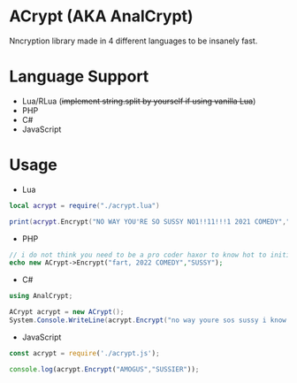 # ACrypt (AKA AnalCrypt) 
 Nncryption library made in 4 different languages to be insanely fast.
# Language Support
- Lua/RLua (~~implement string.split by yourself if using vanilla Lua~~)
- PHP
- C#
- JavaScript
# Usage
- Lua
```lua
local acrypt = require("./acrypt.lua")

print(acrypt.Encrypt("NO WAY YOU'RE SO SUSSY NO1!!11!!!1 2021 COMEDY","imposter sus"))
```
- PHP
```php
// i do not think you need to be a pro coder haxor to know hot to initialise a class in php but.
echo new ACrypt->Encrypt("fart, 2022 COMEDY","SUSSY"); 
```
- C#
```cs
using AnalCrypt;

ACrypt acrypt = new ACrypt();
System.Console.WriteLine(acrypt.Encrypt("no way youre sos sussy i know you have stole my 19 fortnite card please give me my 19 dolar fortnite card I NEED IT!","19dollar"));
```
- JavaScript
```js
const acrypt = require('./acrypt.js');

console.log(acrypt.Encrypt("AMOGUS","SUSSIER"));
```
